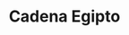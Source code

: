 ---
title: Cadena Egipto
date: 
draft: false

# descripcion
description : Cadena chata

materials: Plata 925

color: Plateado

dimensions: 42cm (única medida)

code: 04-12-0076

type: "Colgantes"

categories: []

price: $9.070,00

price_eftvo: $7.710,00

# Images
# first image will be shown in the product page
images:
  # - image: "images/path_to_image"
  # La ubicacion de las imagenes es imagenes/Colgantes/Colgantes.Cadenas/04-12-0076-cadena-egipto
  - image: "./images/colgantes/cadenas/04-12-0076-cadena-chata_a.JPG"
  - image: "./images/colgantes/cadenas/04-12-0076-cadena-chata_b.JPG"
---
